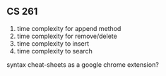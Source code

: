 ## CS 261 ##

1. time complexity for append method
2. time complexity for remove/delete
3. time complexity to insert
4. time complexity to search

syntax cheat-sheets as a google chrome extension? 
